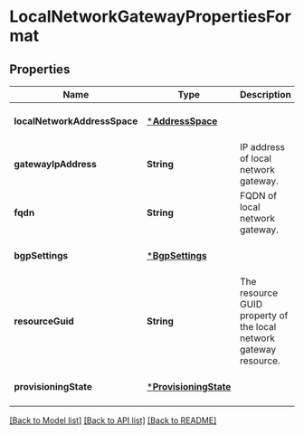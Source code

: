 # LocalNetworkGatewayPropertiesFormat


## Properties
Name | Type | Description | Notes
------------ | ------------- | ------------- | -------------
**localNetworkAddressSpace** | [***AddressSpace**](AddressSpace.md) |  | [optional] [default to nothing]
**gatewayIpAddress** | **String** | IP address of local network gateway. | [optional] [default to nothing]
**fqdn** | **String** | FQDN of local network gateway. | [optional] [default to nothing]
**bgpSettings** | [***BgpSettings**](BgpSettings.md) |  | [optional] [default to nothing]
**resourceGuid** | **String** | The resource GUID property of the local network gateway resource. | [optional] [readonly] [default to nothing]
**provisioningState** | [***ProvisioningState**](ProvisioningState.md) |  | [optional] [default to nothing]


[[Back to Model list]](../README.md#models) [[Back to API list]](../README.md#api-endpoints) [[Back to README]](../README.md)


